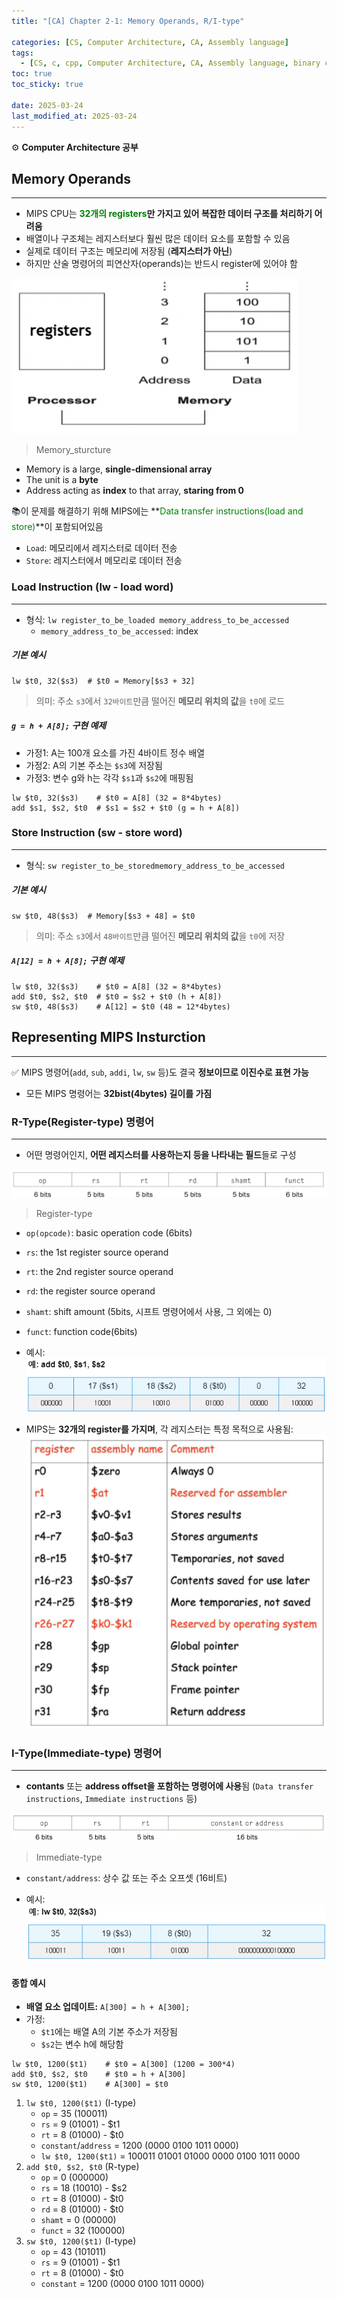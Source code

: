 ```yaml
---
title: "[CA] Chapter 2-1: Memory Operands, R/I-type"

categories: [CS, Computer Architecture, CA, Assembly language]
tags:
  - [CS, c, cpp, Computer Architecture, CA, Assembly language, binary code]
toc: true
toc_sticky: true

date: 2025-03-24
last_modified_at: 2025-03-24
---
```

⚙ **Computer Architecture 공부**

## Memory Operands
---
* MIPS CPU는 **<span style="color: #008000">32개의 registers</span>만 가지고 있어 복잡한 데이터 구조를 처리하기 어려움**
* 배열이나 구조체는 레지스터보다 훨씬 많은 데이터 요소를 포함할 수 있음
* 실제로 데이터 구조는 메모리에 저장됨 (**레지스터가 아닌**)
* 하지만 산술 명령어의 피연산자(operands)는 반드시 register에 있어야 함

![alt text](../assets/img/Architecture/Memory_sturcture.png)
> Memory_sturcture
* Memory is a large, **single-dimensional array**
* The unit is a **byte**
* Address acting as **index** to that array, **staring from 0**

📚이 문제를 해결하기 위해 MIPS에는 **<span style="color: #008000">Data transfer instructions(load and store)</span>**이 포함되어있음  
* `Load`: 메모리에서 레지스터로 데이터 전송
* `Store`: 레지스터에서 메모리로 데이터 전송

### Load Instruction (lw - load word)
---
* 형식: `lw register_to_be_loaded memory_address_to_be_accessed`
  * `memory_address_to_be_accessed`: index
##### 기본 예시  
```
lw $t0, 32($s3)  # $t0 = Memory[$s3 + 32]
```  
> 의미: 주소 `s3`에서 `32바이트`만큼 떨어진 **메모리 위치의 값**을 `t0`에 로드

##### `g = h + A[8];` 구현 예제
* 가정1: A는 100개 요소를 가진 4바이트 정수 배열
* 가정2: A의 기본 주소는 `$s3`에 저장됨
* 가정3: 변수 g와 h는 각각 `$s1`과 `$s2`에 매핑됨
```
lw $t0, 32($s3)    # $t0 = A[8] (32 = 8*4bytes)
add $s1, $s2, $t0  # $s1 = $s2 + $t0 (g = h + A[8])
```

### Store Instruction (sw - store word)
---
* 형식: `sw register_to_be_storedmemory_address_to_be_accessed`

##### 기본 예시
```
sw $t0, 48($s3)  # Memory[$s3 + 48] = $t0
```
> 의미: 주소 `s3`에서 `48바이트`만큼 떨어진 **메모리 위치의 값**을 `t0`에 저장

##### `A[12] = h + A[8];` 구현 예제
```
lw $t0, 32($s3)    # $t0 = A[8] (32 = 8*4bytes)
add $t0, $s2, $t0  # $t0 = $s2 + $t0 (h + A[8])
sw $t0, 48($s3)    # A[12] = $t0 (48 = 12*4bytes)
```

## Representing MIPS Insturction
---
✅ MIPS 명령어(`add`, `sub`, `addi`, `lw`, `sw` 등)도 결국 **정보이므로 이진수로 표현 가능**  
* 모든 MIPS 명령어는 **32bist(4bytes) 길이를 가짐**

### R-Type(Register-type) 명령어
---
* 어떤 명령어인지, **어떤 레지스터를 사용하는지 등을 나타내는 필드**들로 구성

![alt text](../assets/img/Architecture/R_Type.png)
> Register-type

* `op(opcode)`: basic operation code (6bits)
* `rs`: the 1st register source operand
* `rt`: the 2nd register source operand
* `rd`: the register source operand
* `shamt`: shift amount (5bits, 시프트 명령어에서 사용, 그 외에는 0)
* `funct`: function code(6bits)

* 예시:
![alt text](../assets/img/Architecture/R_Type_ex.png)

* MIPS는 **32개의 register를 가지며**, 각 레지스터는 특정 목적으로 사용됨:
![alt text](../assets/img/Architecture/Register_number.png)

### I-Type(Immediate-type) 명령어
---
* **contants** 또는 **address offset을 포함하는 명령어에 사용**됨 (`Data transfer instructions`, `Immediate instructions` 등)

![alt text](../assets/img/Architecture/I_Type.png)
> Immediate-type

* `constant/address`: 상수 값 또는 주소 오프셋 (16비트)

* 예시:
![alt text](../assets/img/Architecture/Immediate_number.png)

#### 종합 예시
* **배열 요소 업데이트:** `A[300] = h + A[300];`
* 가정:
  * `$t1`에는 배열 A의 기본 주소가 저장됨
  * `$s2`는 변수 h에 해당함

```
lw $t0, 1200($t1)    # $t0 = A[300] (1200 = 300*4)
add $t0, $s2, $t0    # $t0 = h + A[300]
sw $t0, 1200($t1)    # A[300] = $t0
```  
1. `lw $t0, 1200($t1)` (I-type)
   * `op` = 35 (100011)
   * `rs` = 9 (01001) - $t1
   * `rt` = 8 (01000) - $t0
   * `constant`/`address` = 1200 (0000 0100 1011 0000)
   * `lw $t0, 1200($t1)` = 100011 01001 01000 0000 0100 1011 0000
2. `add $t0, $s2, $t0` (R-type)
   * `op` = 0 (000000)
   * `rs` = 18 (10010) - $s2
   * `rt` = 8 (01000) - $t0
   * `rd` = 8 (01000) - $t0
   * `shamt` = 0 (00000)
   * `funct` = 32 (100000)
3. `sw $t0, 1200($t1)` (I-type)
   * `op` = 43 (101011)
   * `rs` = 9 (01001) - $t1
   * `rt` = 8 (01000) - $t0
   * `constant` = 1200 (0000 0100 1011 0000)
